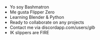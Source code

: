 - Yo soy Bashmatron
- Me gusta Flipper Zero
- Learning Blender & Python
- Ready to collaborate on any projects
- Contact me via discordapp.com/users/_glb_
- IK slippers are FIRE

<!---
gleb00shek/gleb00shek is a ✨ special ✨ repository because its `README.md` (this file) appears on your GitHub profile.
You can click the Preview link to take a look at your changes.
--->
